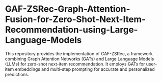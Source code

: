 # GAF-ZSRec-Graph-Attention-Fusion-for-Zero-Shot-Next-Item-Recommendation-using-Large-Language-Models
This repository provides the implementation of GAF-ZSRec, a framework combining Graph Attention Networks (GATs) and Large Language Models (LLMs) for zero-shot next-item recommendation. It employs GATs for user-item embeddings and multi-step prompting for accurate and personalized predictions.
